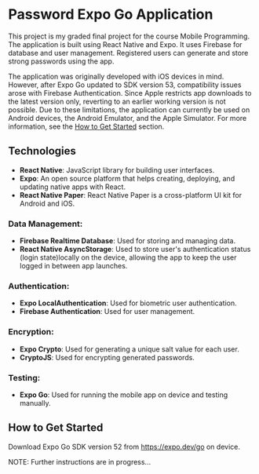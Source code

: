# Password Expo Go Application

This project is my graded final project for the course Mobile Programming.
The application is built using React Native and Expo. It uses Firebase for database and user management. Registered users can generate and store strong passwords using the app.

The application was originally developed with iOS devices in mind.
However, after Expo Go updated to SDK version 53, compatibility issues arose with Firebase Authentication. Since Apple restricts app downloads to the latest version only, reverting to an earlier working version is not possible.
Due to these limitations, the application can currently be used on Android devices, the Android Emulator, and the Apple Simulator.
For more information, see the [How to Get Started](#how-to-get-started) section.

## Technologies

- **React Native**: JavaScript library for building user interfaces.
- **Expo**: An open source platform that helps creating, deploying, and updating native apps with React.
- **React Native Paper**: React Native Paper is a cross-platform UI kit for Android and iOS.

### Data Management:
- **Firebase Realtime Database**: Used for storing and managing data.
- **React Native AsyncStorage**: Used to store user's authentication status (login state)locally on the device, allowing the app to keep the user logged in between app launches.

### Authentication:
- **Expo LocalAuthentication**: Used for biometric user authentication.
- **Firebase Authentication**: Used for user management.

### Encryption:
- **Expo Crypto**: Used for generating a unique salt value for each user.
- **CryptoJS**: Used for encrypting generated passwords.

### Testing:
- **Expo Go**: Used for running the mobile app on device and testing manually.

## How to Get Started
Download Expo Go SDK version 52 from https://expo.dev/go on device.

NOTE: Further instructions are in progress...
